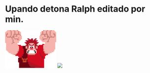 # Upando detona Ralph editado por min. 
<img src="https://github.com/EzielDeAndrade/DetRalphHTML/blob/main/src/images/ralph.png">
<img src ="https://ecdd.infnet.edu.br/rj/wp-content/uploads/sites/9/2017/09/Graduacao-em-Jogos-Digitais-1.jpg">
